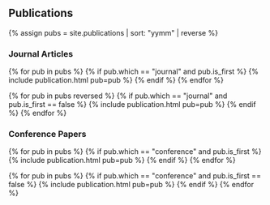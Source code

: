 ## Publications

{% assign pubs = site.publications | sort: "yymm" | reverse %}

### Journal Articles
{% for pub in pubs %}
{% if pub.which == "journal" and pub.is_first %}
{% include publication.html pub=pub %}
{% endif %}
{% endfor %}

{% for pub in pubs reversed %}
{% if pub.which == "journal" and pub.is_first == false %}
{% include publication.html pub=pub %}
{% endif %}
{% endfor %}

### Conference Papers
{% for pub in pubs %}
{% if pub.which == "conference" and pub.is_first %}
{% include publication.html pub=pub %}
{% endif %}
{% endfor %}

{% for pub in pubs %}
{% if pub.which == "conference" and pub.is_first == false %}
{% include publication.html pub=pub %}
{% endif %}
{% endfor %}